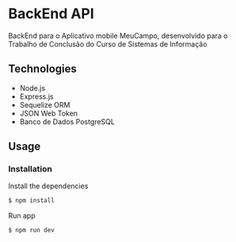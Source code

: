 # BackEnd API

 BackEnd para o Aplicativo mobile MeuCampo, desenvolvido para o Trabalho de Conclusão do Curso de Sistemas de Informação 


 ## Technologies
* Node.js
* Express.js
* Sequelize ORM
* JSON Web Token
* Banco de Dados PostgreSQL

## Usage


### Installation

Install the dependencies

```sh
$ npm install
```
Run app

```sh
$ npm run dev
```
